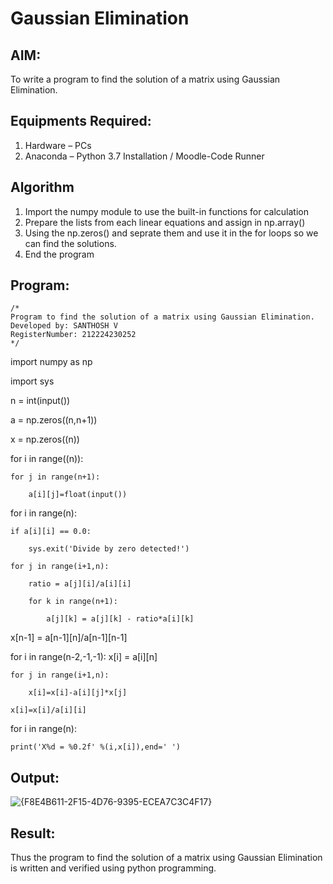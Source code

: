 # Gaussian Elimination

## AIM:
To write a program to find the solution of a matrix using Gaussian Elimination.

## Equipments Required:
1. Hardware – PCs
2. Anaconda – Python 3.7 Installation / Moodle-Code Runner

## Algorithm
1. Import the numpy module to use the built-in functions for calculation
2. Prepare the lists from each linear equations and assign in np.array()
3. Using the np.zeros() and seprate them and use it in the for loops so we can find the solutions.
4. End the program


## Program:
```
/*
Program to find the solution of a matrix using Gaussian Elimination.
Developed by: SANTHOSH V
RegisterNumber: 212224230252
*/
```
import numpy as np

import sys

n = int(input())

a = np.zeros((n,n+1))

x = np.zeros((n))

for i in range((n)):

    for j in range(n+1):
    
        a[i][j]=float(input())
        
for i in range(n):

    if a[i][i] == 0.0:
    
        sys.exit('Divide by zero detected!')
        
    for j in range(i+1,n):
    
        ratio = a[j][i]/a[i][i]
        
        for k in range(n+1):
        
            a[j][k] = a[j][k] - ratio*a[i][k]
            
x[n-1] = a[n-1][n]/a[n-1][n-1]

for i in range(n-2,-1,-1):
    x[i] = a[i][n]
    
    
    for j in range(i+1,n):
    
        x[i]=x[i]-a[i][j]*x[j]
        
    x[i]=x[i]/a[i][i]
    
for i in range(n):

    print('X%d = %0.2f' %(i,x[i]),end=' ')
        

## Output:
![{F8E4B611-2F15-4D76-9395-ECEA7C3C4F17}](https://github.com/user-attachments/assets/b7293a6f-a8f4-49da-8494-dcb934b89d61)


## Result:
Thus the program to find the solution of a matrix using Gaussian Elimination is written and verified using python programming.

